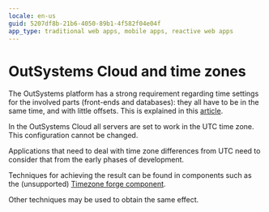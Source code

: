 ```yaml
---
locale: en-us
guid: 5207df8b-21b6-4050-89b1-4f582f04e04f
app_type: traditional web apps, mobile apps, reactive web apps
---
```


# OutSystems Cloud and time zones

The OutSystems platform has a strong requirement regarding time settings for the involved parts (front-ends and databases): they all have to be in the same time, and with little offsets. This is explained in this [article](https://success.outsystems.com/Support/Enterprise_Customers/Maintenance_and_Operations/Timezone_considerations_in_the_OutSystems_Platform).

In the OutSystems Cloud all servers are set to work in the UTC time zone. This configuration cannot be changed.

Applications that need to deal with time zone differences from UTC need to consider that from the early phases of development.

Techniques for achieving the result can be found in components such as the (unsupported) [Timezone forge component](http://www.outsystems.com/forge/component/500/time-zone/).

Other techniques may be used to obtain the same effect.

